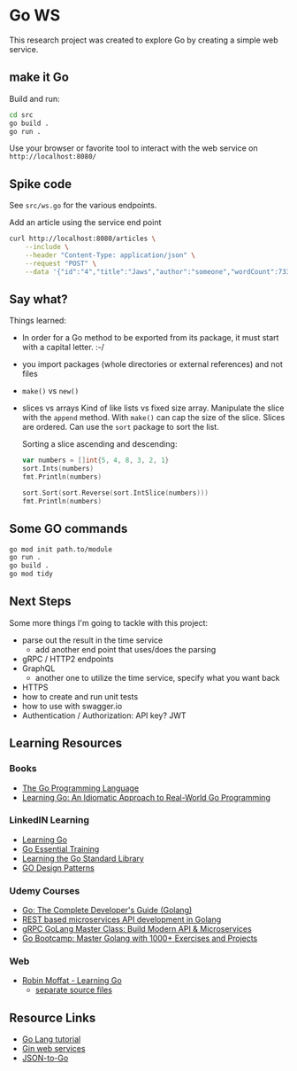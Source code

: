 # Go WS

This research project was created to explore Go by creating a simple web service.

## make it Go

Build and run:

```bash
cd src
go build .
go run .
```

Use your browser or favorite tool to interact with the web service on `http://localhost:8080/`

## Spike code

See `src/ws.go` for the various endpoints.

Add an article using the service end point

```bash
curl http://localhost:8080/articles \
    --include \
    --header "Content-Type: application/json" \
    --request "POST" \
    --data '{"id":"4","title":"Jaws","author":"someone","wordCount":7331}'
```

## Say what?

Things learned:

- In order for a Go method to be exported from its package, it must start with a capital letter. :-/
- you import packages (whole directories or external references) and not files
- `make()` vs `new()`
- slices vs arrays
  Kind of like lists vs fixed size array.  Manipulate the slice with the `append` method.  With `make()` can cap the size of the slice.  Slices are ordered.  Can use the `sort` package to sort the list.
  
  Sorting a slice ascending and descending:

  ```go
  var numbers = []int{5, 4, 8, 3, 2, 1}
  sort.Ints(numbers)
  fmt.Println(numbers)

  sort.Sort(sort.Reverse(sort.IntSlice(numbers)))
  fmt.Println(numbers)
  ```

## Some GO commands

```bash
go mod init path.to/module
go run .
go build .
go mod tidy
```

## Next Steps

Some more things I'm going to tackle with this project:

- parse out the result in the time service
  - add another end point that uses/does the parsing
- gRPC / HTTP2 endpoints
- GraphQL
  - another one to utilize the time service, specify what you want back
- HTTPS
- how to create and run unit tests
- how to use with swagger.io
- Authentication / Authorization: API key?  JWT

## Learning Resources

### Books

- [The Go Programming Language](https://www.amazon.com/gp/product/B0184N7WWS)
- [Learning Go: An Idiomatic Approach to Real-World Go Programming](https://www.amazon.com/gp/product/B08XYGCM71)

### LinkedIN Learning

- [Learning Go](https://www.linkedin.com/learning/learning-go-8399317)
- [Go Essential Training](https://www.linkedin.com/learning/go-essential-training)
- [Learning the Go Standard Library](https://www.linkedin.com/learning/learning-the-go-standard-library)
- [GO Design Patterns](https://www.linkedin.com/learning/go-design-patterns)

### Udemy Courses

- [Go: The Complete Developer's Guide (Golang)](https://www.udemy.com/course/go-the-complete-developers-guide/)
- [REST based microservices API development in Golang](https://www.udemy.com/course/rest-based-microservices-api-development-in-go-lang/)
- [gRPC GoLang Master Class: Build Modern API & Microservices](https://www.udemy.com/course/grpc-golang/)
- [Go Bootcamp: Master Golang with 1000+ Exercises and Projects](https://www.udemy.com/course/learn-go-the-complete-bootcamp-course-golang/)

### Web

- [Robin Moffat - Learning Go](https://rmoff.net/2020/06/25/learning-golang-some-rough-notes-s01e00/)
  - [separate source files](https://rmoff.net/2020/07/16/learning-golang-some-rough-notes-s02e07-splitting-go-code-into-separate-source-files-and-building-a-binary-executable/)

## Resource Links

- [Go Lang tutorial](https://golang.org/doc/tutorial/getting-started)
- [Gin web services](https://golang.org/doc/tutorial/web-service-gin)
- [JSON-to-Go](https://mholt.github.io/json-to-go/)

